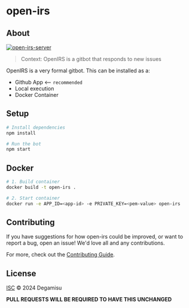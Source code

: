 # open-irs

## About

[![open-irs-server](https://github.com/Degamisu/open-irs/actions/workflows/main.yml/badge.svg?branch=main&event=workflow_dispatch)](https://github.com/Degamisu/open-irs/actions/workflows/main.yml)

>Context: OpenIRS is a gitbot that responds to new issues

OpenIRS is a very formal gitbot. This can be installed as a:

- Github App  <--   `recommended`
- Local execution
- Docker Container

## Setup

```sh
# Install dependencies
npm install

# Run the bot
npm start
```

## Docker

```sh
# 1. Build container
docker build -t open-irs .

# 2. Start container
docker run -e APP_ID=<app-id> -e PRIVATE_KEY=<pem-value> open-irs
```

## Contributing

If you have suggestions for how open-irs could be improved, or want to report a bug, open an issue! We'd love all and any contributions.

For more, check out the [Contributing Guide](CONTRIBUTING.md).

## License

[ISC](LICENSE) © 2024 Degamisu

**PULL REQUESTS WILL BE REQUIRED TO HAVE THIS UNCHANGED**
